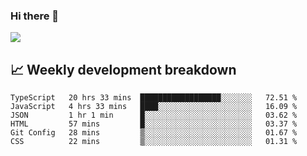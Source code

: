 ### Hi there 👋
<img align="center" src="https://github-readme-stats.vercel.app/api?username=Tumao727&show_icons=true&hide_title=true&theme=dracula" />


## 📈 Weekly development breakdown
<!--START_SECTION:waka-->

```text
TypeScript   20 hrs 33 mins  ██████████████████░░░░░░░   72.51 %
JavaScript   4 hrs 33 mins   ████░░░░░░░░░░░░░░░░░░░░░   16.09 %
JSON         1 hr 1 min      █░░░░░░░░░░░░░░░░░░░░░░░░   03.62 %
HTML         57 mins         █░░░░░░░░░░░░░░░░░░░░░░░░   03.37 %
Git Config   28 mins         ▒░░░░░░░░░░░░░░░░░░░░░░░░   01.67 %
CSS          22 mins         ▒░░░░░░░░░░░░░░░░░░░░░░░░   01.31 %
```

<!--END_SECTION:waka-->